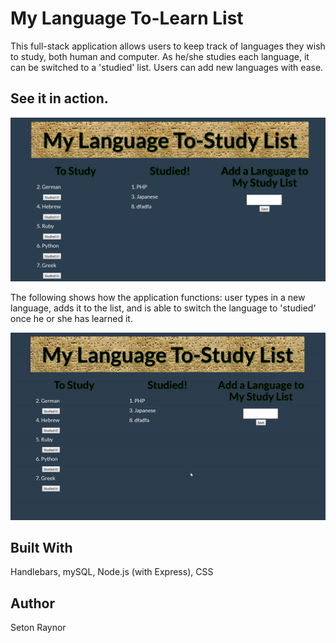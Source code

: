 # My Language To-Learn List
This full-stack application allows users to keep track of languages they wish to study, both human and computer. As he/she studies each language, it can be switched to a 'studied' list. Users can add new languages with ease.

## See it in action.
![List](public/assets/images/home.png)

The following shows how the application functions: user types in a new language, adds it to the list, and is able to switch the language to 'studied' once he or she has learned it.

![gif](public/assets/images/gif.gif)

## Built With
Handlebars, mySQL, Node.js (with Express), CSS

## Author
Seton Raynor
